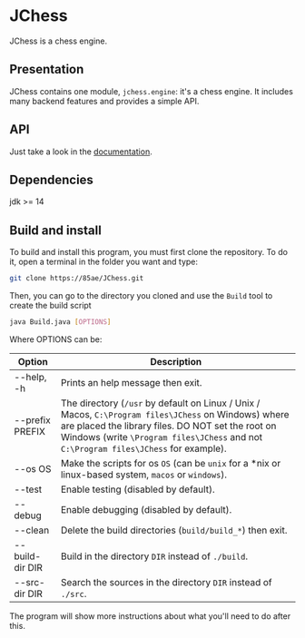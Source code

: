 # JChess

JChess is a chess engine.

## Presentation

JChess contains one module, `jchess.engine`: it's a chess engine. It includes many backend features and provides a simple API.

## API

Just take a look in the [documentation](doc/index.md).

## Dependencies

jdk >= 14

## Build and install

To build and install this program, you must first clone the repository.
To do it, open a terminal in the folder you want and type:

```sh
git clone https://85ae/JChess.git
```

Then, you can go to the directory you cloned and use the `Build` tool to create the build script

```sh
java Build.java [OPTIONS]
```

Where OPTIONS can be:

Option              | Description
--------------------|------------
--help, -h          | Prints an help message then exit.
--prefix PREFIX     | The directory (`/usr` by default on Linux / Unix / Macos, `C:\Program files\JChess` on Windows) where are placed the library files. DO NOT set the root on Windows (write `\Program files\JChess` and not `C:\Program files\JChess` for example).
--os OS             | Make the scripts for os `OS` (can be `unix` for a *nix or linux-based system, `macos` or `windows`).
--test              | Enable testing (disabled by default).
--debug             | Enable debugging (disabled by default).
--clean             | Delete the build directories (`build/build_*`) then exit.
--build-dir DIR     | Build in the directory `DIR` instead of `./build`.
--src-dir DIR       | Search the sources in the directory `DIR` instead of `./src`.

The program will show more instructions about what you'll need to do after this.
